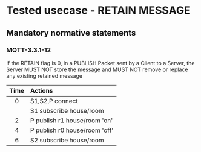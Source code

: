 # Tested usecase - RETAIN MESSAGE

## Mandatory normative statements

### MQTT-3.3.1-12

If the RETAIN flag is 0, in a PUBLISH Packet sent by a Client to a Server, the
Server MUST NOT store the message and MUST NOT remove or replace any existing
retained message

|Time   | Actions
|:--:   | :--
|0      | S1,S2,P connect
|       | S1 subscribe house/room
|2      | P publish r1 house/room 'on'
|4      | P publish r0 house/room 'off'
|6      | S2 subscribe house/room
